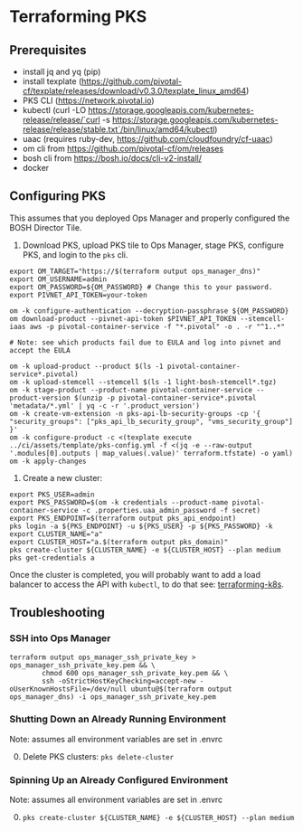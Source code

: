 # Terraforming PKS

## Prerequisites
- install jq and yq (pip)
- install texplate (https://github.com/pivotal-cf/texplate/releases/download/v0.3.0/texplate_linux_amd64)
- PKS CLI (https://network.pivotal.io)
- kubectl (curl -LO https://storage.googleapis.com/kubernetes-release/release/`curl -s https://storage.googleapis.com/kubernetes-release/release/stable.txt`/bin/linux/amd64/kubectl)
- uaac (requires ruby-dev, https://github.com/cloudfoundry/cf-uaac)
- om cli from https://github.com/pivotal-cf/om/releases
- bosh cli from https://bosh.io/docs/cli-v2-install/
- docker

## Configuring PKS

This assumes that you deployed Ops Manager and properly configured the BOSH Director Tile.

1. Download PKS, upload PKS tile to Ops Manager, stage PKS, configure PKS, and login to the `pks` cli.

```
export OM_TARGET="https://$(terraform output ops_manager_dns)"
export OM_USERNAME=admin
export OM_PASSWORD=${OM_PASSWORD} # Change this to your password.
export PIVNET_API_TOKEN=your-token

om -k configure-authentication --decryption-passphrase ${OM_PASSWORD}
om download-product --pivnet-api-token $PIVNET_API_TOKEN --stemcell-iaas aws -p pivotal-container-service -f "*.pivotal" -o . -r "^1..*"

# Note: see which products fail due to EULA and log into pivnet and accept the EULA

om -k upload-product --product $(ls -1 pivotal-container-service*.pivotal)
om -k upload-stemcell --stemcell $(ls -1 light-bosh-stemcell*.tgz)
om -k stage-product --product-name pivotal-container-service --product-version $(unzip -p pivotal-container-service*.pivotal 'metadata/*.yml' | yq -c -r '.product_version') 
om -k create-vm-extension -n pks-api-lb-security-groups -cp '{ "security_groups": ["pks_api_lb_security_group", "vms_security_group"] }'
om -k configure-product -c <(texplate execute ../ci/assets/template/pks-config.yml -f <(jq -e --raw-output '.modules[0].outputs | map_values(.value)' terraform.tfstate) -o yaml)
om -k apply-changes
```

1. Create a new cluster:

```
export PKS_USER=admin
export PKS_PASSWORD=$(om -k credentials --product-name pivotal-container-service -c .properties.uaa_admin_password -f secret)
export PKS_ENDPOINT=$(terraform output pks_api_endpoint)
pks login -a ${PKS_ENDPOINT} -u ${PKS_USER} -p ${PKS_PASSWORD} -k
export CLUSTER_NAME="a"
export CLUSTER_HOST="a.$(terraform output pks_domain)"
pks create-cluster ${CLUSTER_NAME} -e ${CLUSTER_HOST} --plan medium
pks get-credentials a
```

Once the cluster is completed, you will probably want to add a load balancer to access the API with `kubectl`, to do that see: [terraforming-k8s](../terraforming-k8s/README.md).

## Troubleshooting

### SSH into Ops Manager

```
terraform output ops_manager_ssh_private_key > ops_manager_ssh_private_key.pem && \
        chmod 600 ops_manager_ssh_private_key.pem && \
        ssh -oStrictHostKeyChecking=accept-new -oUserKnownHostsFile=/dev/null ubuntu@$(terraform output ops_manager_dns) -i ops_manager_ssh_private_key.pem
```

### Shutting Down an Already Running Environment
Note: assumes all environment variables are set in .envrc

0. Delete PKS clusters: `pks delete-cluster`

### Spinning Up an Already Configured Environment
Note: assumes all environment variables are set in .envrc

0. `pks create-cluster ${CLUSTER_NAME} -e ${CLUSTER_HOST} --plan medium`
